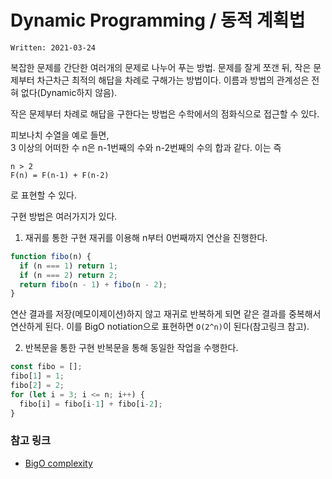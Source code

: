 # Dynamic Programming / 동적 계획법
`Written: 2021-03-24`

복잡한 문제를 간단한 여러개의 문제로 나누어 푸는 방법. 문제를 잘게 쪼갠 뒤, 작은 문제부터 차근차근 최적의 해답을 차례로 구해가는 방법이다.
이름과 방법의 관계성은 전혀 없다(Dynamic하지 않음).

작은 문제부터 차례로 해답을 구한다는 방법은 수학에서의 점화식으로 접근할 수 있다.

피보나치 수열을 예로 들면,  
3 이상의 어떠한 수 n은 n-1번째의 수와 n-2번째의 수의 합과 같다. 이는 즉
```
n > 2
F(n) = F(n-1) + F(n-2)
```
로 표현할 수 있다.

구현 방법은 여러가지가 있다.

1. 재귀를 통한 구현
재귀를 이용해 n부터 0번째까지 연산을 진행한다.

```js
function fibo(n) {
  if (n === 1) return 1;
  if (n === 2) return 2;
  return fibo(n - 1) + fibo(n - 2);
}
```
연산 결과를 저장(메모이제이션)하지 않고 재귀로 반복하게 되면 같은 결과를 중복해서 연산하게 된다.
이를 BigO notiation으로 표현하면 `O(2^n)`이 된다(참고링크 참고).

2. 반복문을 통한 구현
반복문을 통해 동일한 작업을 수행한다.

```js
const fibo = [];
fibo[1] = 1;
fibo[2] = 2;
for (let i = 3; i <= n; i++) {
  fibo[i] = fibo[i-1] + fibo[i-2];
}
```

### 참고 링크
- [BigO complexity](https://web.stanford.edu/class/archive/cs/cs106b/cs106b.1176/handouts/midterm/5-BigO.pdf)
